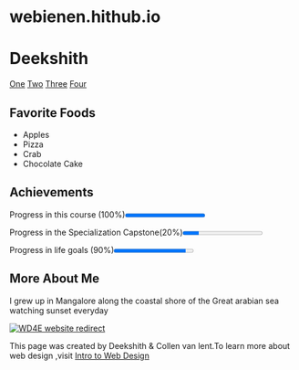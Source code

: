 # webienen.hithub.io
<!DOCTYPE html>
<html lang="en">
<head>
    <meta charset="UTF-8">
    <title>Introduction to HTML 5</title>
</head>
<body>
    <h1>Deekshith</h1>
    <a href="#">One</a>
    <a href="#">Two</a>
    <a href="#">Three</a>
    <a href="#">Four</a>
    <h2>Favorite Foods</h2>
    <nav>
        <ul>
            <li value="disc">Apples</li>
            <li value="disc">Pizza</li>
            <li value="disc">Crab</li>
            <li value="disc">Chocolate Cake</li>
        </ul>
        <h2>Achievements</h2>
        <p>Progress in this course (100%)<progress value="100" max="100">Progress in this course</progress></p>
        <p class="gg">Progress in the Specialization Capstone(20%)<progress value="20" max="100">Progress in this course</progress></p>
        <p>Progress in life goals (90%)<progress value="90" max="100">Progress in this course</progress></p>
        <h2>More About Me</h2>
        <p>I grew up in Mangalore along the coastal shore of the Great arabian sea watching sunset everyday</p>

</body>
<footer>
    <a href="http://intro-webdesign.com/">
    <img src="http://www.intro-webdesign.com/images/newlogo.png" alt="WD4E website redirect" ></a>
    <p>This page was created by Deekshith & Collen van lent.To learn more about web design ,visit <a href="http://intro-webdesign.com/">Intro to Web Design</a></p>
</footer>
</html>
